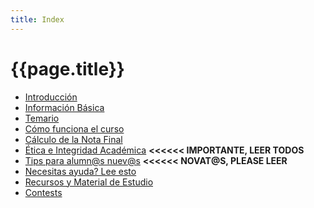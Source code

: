 ```yaml
---
title: Index
---
```


# {{page.title}}

- [Introducción](getting-started/introduction)
- [Información Básica](getting-started/basic_info)
- [Temario](temario)
- [Cómo funciona el curso](getting-started/how-course-works)
- [Cálculo de la Nota Final](getting-started/grading)
- [Ética e Integridad Académica](ethics) **\<\<\<\<\<\< IMPORTANTE, LEER TODOS**
- [Tips para alumn@s nuev@s](tips) **\<\<\<\<\<\< NOVAT@S, PLEASE LEER**
- [Necesitas ayuda? Lee esto](help)
- [Recursos y Material de Estudio](resources/resources)
- [Contests](contests)

